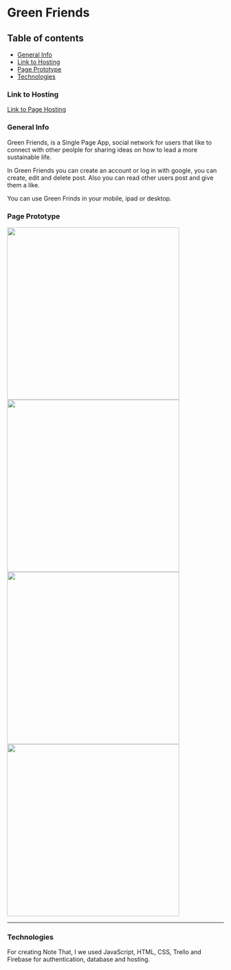 # Green Friends

## Table of contents
* [General Info](#general-info)
* [Link to Hosting](#link-to-hosting)
* [Page Prototype](#page-prototype)
* [Technologies](#technologies)

### Link to Hosting
[Link to Page Hosting](https://red-social-ee6aa.firebaseapp.com/)

### General Info
Green Friends, is a Single Page App, social network for users that like to connect with other peolple for sharing ideas on how to lead a more sustainable life.

In Green Friends you can create an account or log in with google, you can create, edit and delete post. Also you can read other users post and give them a like.

You can use Green Frinds in your mobile, ipad or desktop.


### Page Prototype

<img src="https://user-images.githubusercontent.com/79501211/139490937-ea0a1fb7-e415-4a60-8a0d-7129e1f101e0.png" width="400" height="auto"/>    <img src="https://user-images.githubusercontent.com/79501211/139490913-2048f9c0-d1cc-46c9-839f-f86a393a410e.png" width="400" height="auto"/>   <img src="https://user-images.githubusercontent.com/79501211/139493542-f28deccf-3b93-43cb-9ee2-303751d5f1ba.png" width="400" height="auto"/>    <img src="https://user-images.githubusercontent.com/79501211/139490928-214b9d40-2a47-41d2-b9a0-e23c6a098880.png" width="400" height="auto"/> 


***



### Technologies

For creating Note That, I we used JavaScript, HTML, CSS, Trello and Firebase for authentication, database and hosting.




